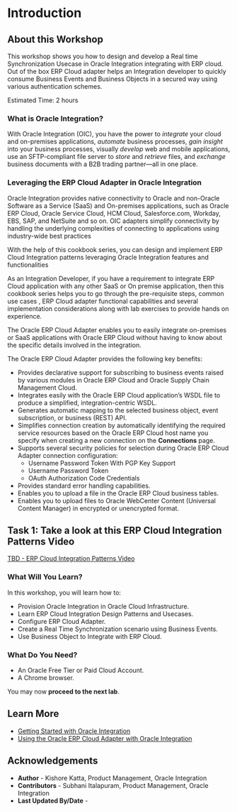 # Introduction

## About this Workshop

This workshop shows you how to design and develop a Real time Synchronization Usecase in Oracle Integration integrating with ERP cloud. Out of the box ERP Cloud adapter helps an Integration developer to quickly consume Business Events and Business Objects in a secured way using various authentication schemes.

Estimated Time: 2 hours

### What is Oracle Integration?
With Oracle Integration (OIC), you have the power to *integrate* your cloud and on-premises applications, *automate* business processes, *gain insight* into your business processes, visually *develop* web and mobile applications, use an SFTP-compliant file server to *store* and *retrieve* files, and *exchange* business documents with a B2B trading partner—all in one place.

### Leveraging the ERP Cloud Adapter in Oracle Integration

Oracle Integration provides native connectivity to Oracle and non-Oracle Software as a Service (SaaS) and On-premises applications, such as Oracle ERP Cloud, Oracle Service Cloud, HCM Cloud, Salesforce.com, Workday, EBS, SAP, and NetSuite and so on. OIC adapters simplify connectivity by handling the underlying complexities of connecting to applications using industry-wide best practices

With the help of this cookbook series, you can design and implement ERP Cloud Integration patterns leveraging Oracle Integration features and functionalities

As an Integration Developer, if you have a requirement to integrate ERP Cloud application with any other SaaS or On premise application, then this cookbook series helps you to go through the pre-requisite steps, common use cases , ERP Cloud adapter functional capabilities and several implementation considerations along with lab exercises to provide hands on experience.

The Oracle ERP Cloud Adapter enables you to easily integrate on-premises or SaaS applications with Oracle ERP Cloud without having to know about the specific details involved in the integration.

The Oracle ERP Cloud Adapter provides the following key benefits:
- Provides declarative support for subscribing to business events raised by various modules in Oracle ERP Cloud and Oracle Supply Chain Management Cloud.
- Integrates easily with the Oracle ERP Cloud application’s WSDL file to produce a simplified, integration-centric WSDL.
- Generates automatic mapping to the selected business object, event subscription, or business (REST) API.
- Simplifies connection creation by automatically identifying the required service resources based on the Oracle ERP Cloud host name you specify when creating a new connection on the **Connections** page.
- Supports several security policies for selection during Oracle ERP Cloud Adapter connection configuration:
    - Username Password Token With PGP Key Support
    - Username Password Token
    - OAuth Authorization Code Credentials
- Provides standard error handling capabilities.
- Enables you to upload a file in the Oracle ERP Cloud business tables.
- Enables you to upload files to Oracle WebCenter Content (Universal Content Manager) in encrypted or unencrypted format.

##	Task	1: Take a look at this ERP Cloud Integration Patterns Video

[TBD - ERP Cloud Integration Patterns Video](<replace youtube video link here>)

### What Will You Learn?

In this workshop, you will learn how to:

* Provision Oracle Integration in Oracle Cloud Infrastructure.
* Learn ERP Cloud Integration Design Patterns and Usecases.
* Configure ERP Cloud Adapter.
* Create a Real Time Synchronization scenario using Business Events.
* Use Business Object to Integrate with ERP Cloud.

### What Do You Need?

* An Oracle Free Tier or Paid Cloud Account.
* A Chrome browser.

You may now **proceed to the next lab**.

## Learn More

* [Getting Started with Oracle Integration](https://docs.oracle.com/en/cloud/paas/integration-cloud)
* [Using the Oracle ERP Cloud Adapter with Oracle Integration](https://docs.oracle.com/en/cloud/paas/integration-cloud/erp-adapter)

## Acknowledgements

* **Author** - Kishore Katta, Product Management, Oracle Integration
* **Contributors** - Subhani Italapuram, Product Management, Oracle Integration
* **Last Updated By/Date** -
